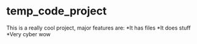 # temp_code_project

This is a really cool project, major features are:
*It has files
*It does stuff 
*Very cyber wow

